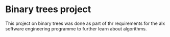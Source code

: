 # Binary trees project

This project on binary trees was done as part of thr requirements for the alx
software engineering programme to further learn about algorithms.
